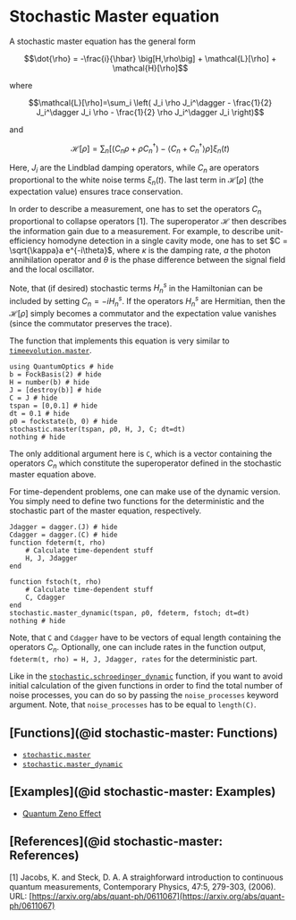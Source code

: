 # Stochastic Master equation

A stochastic master equation has the general form

```math
\dot{\rho} = -\frac{i}{\hbar} \big[H,\rho\big]
             + \mathcal{L}[\rho] + \mathcal{H}[\rho]
```

where

```math
\mathcal{L}[\rho]=\sum_i \left(
       J_i \rho J_i^\dagger
       - \frac{1}{2} J_i^\dagger J_i \rho
       - \frac{1}{2} \rho J_i^\dagger J_i
   \right)
```

and

```math
\mathcal{H}[\rho] = \sum_n\left[
    \left(C_n\rho + \rho C_n^\dagger\right) - \langle C_n + C_n^\dagger\rangle\rho\right]\xi_n(t)
```

Here, $J_i$ are the Lindblad damping operators, while $C_n$ are operators proportional to the white noise terms $\xi_n(t)$. The last term in $\mathcal{H}[\rho]$ (the expectation value) ensures trace conservation.

In order to describe a measurement, one has to set the operators $C_n$ proportional to collapse operators [1]. The superoperator $\mathcal{H}$ then describes the information gain due to a measurement. For example, to describe unit-efficiency homodyne detection in a single cavity mode, one has to set $C = \sqrt{\kappa}a e^{-i\theta}$, where $\kappa$ is the damping rate, $a$ the photon annihilation operator and $\theta$ is the phase difference between the signal field and the local oscillator.

Note, that (if desired) stochastic terms $H_n^s$ in the Hamiltonian can be included by setting $C_n = -i H_n^s$. If the operators $H_n^s$ are Hermitian, then the $\mathcal{H}[\rho]$ simply becomes a commutator and the expectation value vanishes (since the commutator preserves the trace).

The function that implements this equation is very similar to [`timeevolution.master`](@ref).

```@example stochastic-master
using QuantumOptics # hide
b = FockBasis(2) # hide
H = number(b) # hide
J = [destroy(b)] # hide
C = J # hide
tspan = [0,0.1] # hide
dt = 0.1 # hide
ρ0 = fockstate(b, 0) # hide
stochastic.master(tspan, ρ0, H, J, C; dt=dt)
nothing # hide
```

The only additional argument here is `C`, which is a vector containing the operators $C_n$ which constitute the superoperator defined in the stochastic master equation above.

For time-dependent problems, one can make use of the dynamic version. You simply need to define two functions for the deterministic and the stochastic part of the master equation, respectively.

```@example stochastic-master
Jdagger = dagger.(J) # hide
Cdagger = dagger.(C) # hide
function fdeterm(t, rho)
    # Calculate time-dependent stuff
    H, J, Jdagger
end

function fstoch(t, rho)
    # Calculate time-dependent stuff
    C, Cdagger
end
stochastic.master_dynamic(tspan, ρ0, fdeterm, fstoch; dt=dt)
nothing # hide
```

Note, that `C` and `Cdagger` have to be vectors of equal length containing the operators $C_n$.
Optionally, one can include rates in the function output, `fdeterm(t, rho) = H, J, Jdagger, rates` for the deterministic part.

Like in the [`stochastic.schroedinger_dynamic`](@ref) function, if you want to avoid initial calculation of the given functions in order to find the total number of noise processes, you can do so by passing the `noise_processes` keyword argument. Note, that `noise_processes` has to be equal to `length(C)`.

## [Functions](@id stochastic-master: Functions)

* [`stochastic.master`](@ref)
* [`stochastic.master_dynamic`](@ref)

## [Examples](@id stochastic-master: Examples)

* [Quantum Zeno Effect](@ref)

## [References](@id stochastic-master: References)

[1] Jacobs, K. and Steck, D. A. A straighforward introduction to continuous quantum measurements, Contemporary Physics, 47:5, 279-303, (2006). URL: [https://arxiv.org/abs/quant-ph/0611067](https://arxiv.org/abs/quant-ph/0611067)
